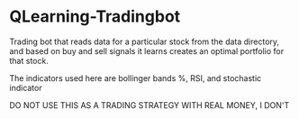 # QLearning-Tradingbot
Trading bot that reads data for a particular stock from the data directory, and based on buy and sell signals it learns creates an optimal portfolio for that stock.

The indicators used here are bollinger bands %, RSI, and stochastic indicator

DO NOT USE THIS AS A TRADING STRATEGY WITH REAL MONEY, I DON'T

